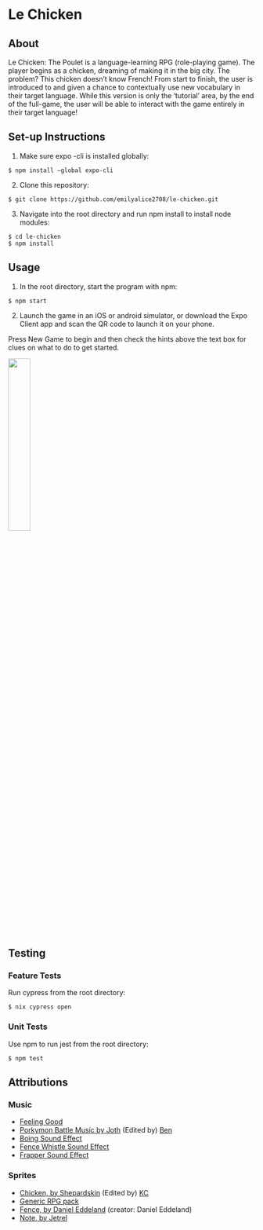 # Le Chicken

## About 

Le Chicken: The Poulet is a language-learning RPG (role-playing game). The player begins as a chicken, dreaming of making it in the big city. The problem? This chicken doesn’t know French! From start to finish, the user is introduced to and given a chance to contextually use new vocabulary in their target language. While this version is only the ‘tutorial’ area, by the end of the full-game, the user will be able to interact with the game entirely in their target language!

## Set-up Instructions

1. Make sure expo -cli is installed globally:
```
$ npm install —global expo-cli
```
2. Clone this repository:
```
$ git clone https://github.com/emilyalice2708/le-chicken.git
```
3. Navigate into the root directory and run npm install to install node modules:
```
$ cd le-chicken
$ npm install 
```

## Usage

1. In the root directory, start the program with npm:
```
$ npm start
```
2. Launch the game in an iOS or android simulator, or download the Expo Client app and scan the QR code to launch it on your phone.

Press New Game to begin and then check the hints above the text box for clues on what to do to get started.

<img src="https://i.imgur.com/zYwCEaw.gif" height="30%" width="30%"/>


## Testing

### Feature Tests
Run cypress from the root directory:
```
$ nix cypress open
```

### Unit Tests
Use npm to run jest from the root directory:
```
$ npm test
```

## Attributions

### Music

- [Feeling Good](https://www.purple-planet.com/feelin-good)
- [Porkymon Battle Music by Joth](https://opengameart.org/content/porkymon-battle-theme) (Edited by) [Ben](https://github.com/benlynch1931)
- [Boing Sound Effect](https://www.zapsplat.com/music/cartoon-boing-ascend-bounce-jaw-harp-12/)
- [Fence Whistle Sound Effect](https://www.zapsplat.com/music/crickets-summertime-early-morning/)
- [Frapper Sound Effect](https://www.zapsplat.com/music/cartoon-punch-1/)

### Sprites

- [Chicken, by Shepardskin](https://opengameart.org/content/chicken-sprites) (Edited by) [KC](https://github.com/kacesera)
- [Generic RPG pack](https://bakudas.itch.io/generic-rpg-pack)
- [Fence, by Daniel Eddeland](https://opengameart.org/content/lpc-farming-tilesets-magic-animations-and-ui-elements) (creator: Daniel Eddeland)
- [Note, by Jetrel](https://opengameart.org/content/rpg-item-set)
